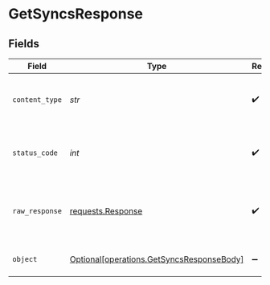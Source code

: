 # GetSyncsResponse


## Fields

| Field                                                                                        | Type                                                                                         | Required                                                                                     | Description                                                                                  |
| -------------------------------------------------------------------------------------------- | -------------------------------------------------------------------------------------------- | -------------------------------------------------------------------------------------------- | -------------------------------------------------------------------------------------------- |
| `content_type`                                                                               | *str*                                                                                        | :heavy_check_mark:                                                                           | HTTP response content type for this operation                                                |
| `status_code`                                                                                | *int*                                                                                        | :heavy_check_mark:                                                                           | HTTP response status code for this operation                                                 |
| `raw_response`                                                                               | [requests.Response](https://requests.readthedocs.io/en/latest/api/#requests.Response)        | :heavy_check_mark:                                                                           | Raw HTTP response; suitable for custom response parsing                                      |
| `object`                                                                                     | [Optional[operations.GetSyncsResponseBody]](../../models/operations/getsyncsresponsebody.md) | :heavy_minus_sign:                                                                           | Successfully fetched syncs                                                                   |